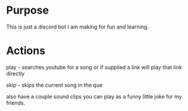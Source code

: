 # Purpose
This is just a discord bot I am making for fun and learning.

# Actions
play - searches youtube for a song or if supplied a link will play that link directly

skip - skips the current song in the que

also have a couple sound clips you can play as a funny little joke for my friends.
